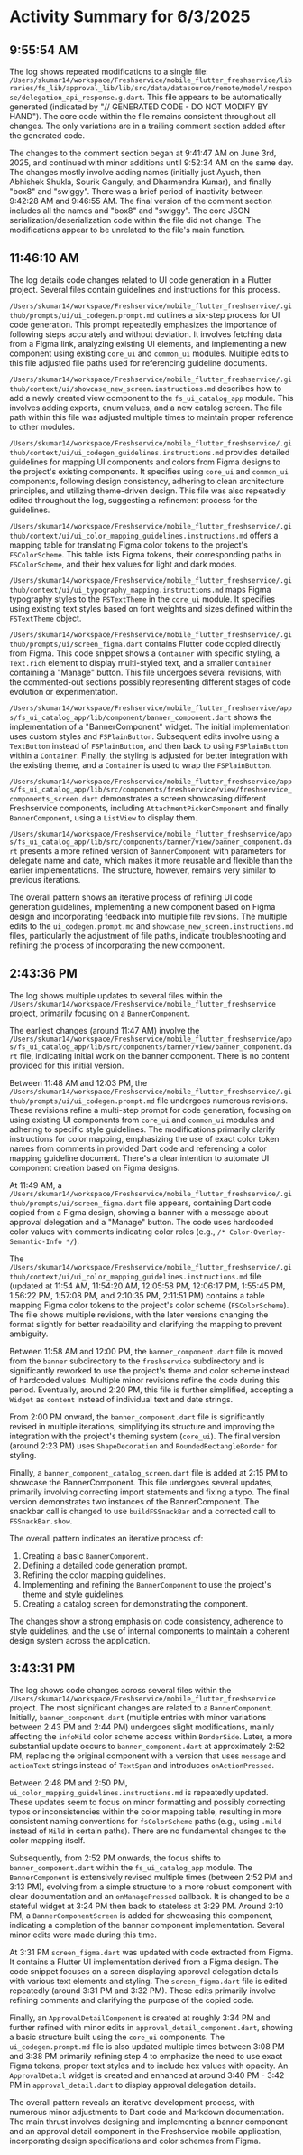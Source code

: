 # Activity Summary for 6/3/2025

## 9:55:54 AM
The log shows repeated modifications to a single file: `/Users/skumar14/workspace/Freshservice/mobile_flutter_freshservice/libraries/fs_lib/approval_lib/lib/src/data/datasource/remote/model/response/delegation_api_response.g.dart`.  This file appears to be automatically generated (indicated by "// GENERATED CODE - DO NOT MODIFY BY HAND"). The core code within the file remains consistent throughout all changes.  The only variations are in a trailing comment section added after the generated code.

The changes to the comment section began at 9:41:47 AM on June 3rd, 2025,  and continued with minor additions until 9:52:34 AM on the same day. The changes mostly involve adding names (initially just Ayush, then Abhishek Shukla, Sourik Ganguly, and Dharmendra Kumar), and finally "box8" and "swiggy".  There was a brief period of inactivity between 9:42:28 AM and 9:46:55 AM.  The final version of the comment section includes all the names and "box8" and "swiggy".  The core JSON serialization/deserialization code within the file did not change.  The modifications appear to be unrelated to the file's main function.


## 11:46:10 AM
The log details code changes related to UI code generation in a Flutter project.  Several files contain guidelines and instructions for this process.

`/Users/skumar14/workspace/Freshservice/mobile_flutter_freshservice/.github/prompts/ui/ui_codegen.prompt.md` outlines a six-step process for UI code generation.  This prompt repeatedly emphasizes the importance of following steps accurately and without deviation. It involves fetching data from a Figma link, analyzing existing UI elements, and implementing a new component using existing `core_ui` and `common_ui` modules. Multiple edits to this file adjusted file paths used for referencing guideline documents.

`/Users/skumar14/workspace/Freshservice/mobile_flutter_freshservice/.github/context/ui/showcase_new_screen.instructions.md` describes how to add a newly created view component to the `fs_ui_catalog_app` module.  This involves adding exports, enum values, and a new catalog screen.  The file path within this file was adjusted multiple times to maintain proper reference to other modules.

`/Users/skumar14/workspace/Freshservice/mobile_flutter_freshservice/.github/context/ui/ui_codegen_guidelines.instructions.md` provides detailed guidelines for mapping UI components and colors from Figma designs to the project's existing components. It specifies using `core_ui` and `common_ui` components, following design consistency, adhering to clean architecture principles, and utilizing theme-driven design.  This file was also repeatedly edited throughout the log, suggesting a refinement process for the guidelines.


`/Users/skumar14/workspace/Freshservice/mobile_flutter_freshservice/.github/context/ui/ui_color_mapping_guidelines.instructions.md` offers a mapping table for translating Figma color tokens to the project's `FSColorScheme`.  This table lists Figma tokens, their corresponding paths in `FSColorScheme`, and their hex values for light and dark modes.


`/Users/skumar14/workspace/Freshservice/mobile_flutter_freshservice/.github/context/ui/ui_typography_mapping.instructions.md` maps Figma typography styles to the `FSTextTheme` in the `core_ui` module.  It specifies using existing text styles based on font weights and sizes defined within the `FSTextTheme` object.

`/Users/skumar14/workspace/Freshservice/mobile_flutter_freshservice/.github/prompts/ui/screen_figma.dart` contains Flutter code copied directly from Figma. This code snippet shows a `Container` with specific styling, a `Text.rich` element to display multi-styled text, and a smaller `Container` containing a "Manage" button. This file undergoes several revisions, with the commented-out sections possibly representing different stages of code evolution or experimentation.

`/Users/skumar14/workspace/Freshservice/mobile_flutter_freshservice/apps/fs_ui_catalog_app/lib/component/banner_component.dart` shows the implementation of a "BannerComponent" widget.  The initial implementation uses custom styles and `FSPlainButton`.  Subsequent edits involve using a `TextButton` instead of `FSPlainButton`, and then back to using `FSPlainButton` within a `Container`. Finally, the styling is adjusted for better integration with the existing theme, and a `Container` is used to wrap the `FSPlainButton`.

`/Users/skumar14/workspace/Freshservice/mobile_flutter_freshservice/apps/fs_ui_catalog_app/lib/src/components/freshservice/view/freshservice_components_screen.dart` demonstrates a screen showcasing different Freshservice components, including `AttachmentPickerComponent` and finally `BannerComponent`, using a `ListView` to display them.

`/Users/skumar14/workspace/Freshservice/mobile_flutter_freshservice/apps/fs_ui_catalog_app/lib/src/components/banner/view/banner_component.dart` presents a more refined version of `BannerComponent` with parameters for delegate name and date, which makes it more reusable and flexible than the earlier implementations. The structure, however, remains very similar to previous iterations.

The overall pattern shows an iterative process of refining UI code generation guidelines, implementing a new component based on Figma design and incorporating feedback into multiple file revisions. The multiple edits to the `ui_codegen.prompt.md` and `showcase_new_screen.instructions.md` files, particularly the adjustment of file paths, indicate troubleshooting and refining the process of incorporating the new component.


## 2:43:36 PM
The log shows multiple updates to several files within the `/Users/skumar14/workspace/Freshservice/mobile_flutter_freshservice` project, primarily focusing on a `BannerComponent`.

The earliest changes (around 11:47 AM) involve the `/Users/skumar14/workspace/Freshservice/mobile_flutter_freshservice/apps/fs_ui_catalog_app/lib/src/components/banner/view/banner_component.dart` file, indicating initial work on the banner component.  There is no content provided for this initial version.

Between 11:48 AM and 12:03 PM, the `/Users/skumar14/workspace/Freshservice/mobile_flutter_freshservice/.github/prompts/ui/ui_codegen.prompt.md` file undergoes numerous revisions.  These revisions refine a multi-step prompt for code generation, focusing on using existing UI components from `core_ui` and `common_ui` modules and adhering to specific style guidelines. The modifications primarily clarify instructions for color mapping, emphasizing the use of exact color token names from comments in provided Dart code and referencing a color mapping guideline document.  There's a clear intention to automate UI component creation based on Figma designs.

At 11:49 AM, a `/Users/skumar14/workspace/Freshservice/mobile_flutter_freshservice/.github/prompts/ui/screen_figma.dart` file appears, containing Dart code copied from a Figma design,  showing a banner with a message about approval delegation and a "Manage" button.  The code uses hardcoded color values with comments indicating color roles (e.g., `/* Color-Overlay-Semantic-Info */`).

The `/Users/skumar14/workspace/Freshservice/mobile_flutter_freshservice/.github/context/ui/ui_color_mapping_guidelines.instructions.md` file (updated at 11:54 AM, 11:54:20 AM, 12:05:58 PM, 12:06:17 PM, 1:55:45 PM, 1:56:22 PM, 1:57:08 PM, and 2:10:35 PM, 2:11:51 PM) contains a table mapping Figma color tokens to the project's color scheme (`FSColorScheme`).  The file shows  multiple revisions, with the later versions changing the format slightly for better readability and clarifying the mapping to prevent ambiguity.


Between 11:58 AM and 12:00 PM, the `banner_component.dart` file is moved from the `banner` subdirectory to the `freshservice` subdirectory and is significantly reworked to use the project's theme and color scheme instead of hardcoded values.  Multiple minor revisions refine the code during this period.  Eventually, around 2:20 PM, this file is further simplified, accepting a `Widget` as `content` instead of individual text and date strings.


From 2:00 PM onward, the `banner_component.dart` file is significantly revised in multiple iterations, simplifying its structure and improving the integration with the project's theming system (`core_ui`).   The final version (around 2:23 PM) uses `ShapeDecoration` and `RoundedRectangleBorder` for styling.

Finally, a `banner_component_catalog_screen.dart` file is added at 2:15 PM to showcase the BannerComponent.  This file undergoes several updates, primarily involving correcting import statements and fixing a typo. The final version demonstrates two instances of the BannerComponent.  The snackbar call is changed to use `buildFSSnackBar` and a corrected call to `FSSnackBar.show`.

The overall pattern indicates an iterative process of:
1.  Creating a basic `BannerComponent`.
2.  Defining a detailed code generation prompt.
3.  Refining the color mapping guidelines.
4.  Implementing and refining the `BannerComponent` to use the project's theme and style guidelines.
5.  Creating a catalog screen for demonstrating the component.

The changes show a strong emphasis on code consistency, adherence to style guidelines, and the use of internal components to maintain a coherent design system across the application.


## 3:43:31 PM
The log shows code changes across several files within the `/Users/skumar14/workspace/Freshservice/mobile_flutter_freshservice` project.  The most significant changes are related to a `BannerComponent`.  Initially,  `banner_component.dart` (multiple entries with minor variations between 2:43 PM and 2:44 PM) undergoes slight modifications, mainly affecting the  `infoMild` color scheme access within  `BorderSide`.  Later, a more substantial update occurs  to `banner_component.dart` at approximately 2:52 PM, replacing the original component with a version that uses `message` and `actionText` strings instead of `TextSpan` and introduces  `onActionPressed`.

Between 2:48 PM and 2:50 PM, `ui_color_mapping_guidelines.instructions.md` is repeatedly updated. These updates seem to focus on minor formatting and possibly correcting typos or inconsistencies within the color mapping table, resulting in more consistent naming conventions for `fsColorScheme` paths (e.g., using `.mild` instead of `Mild` in certain paths).  There are no fundamental changes to the color mapping itself.


Subsequently, from 2:52 PM onwards, the focus shifts to  `banner_component.dart` within the `fs_ui_catalog_app` module. The `BannerComponent` is extensively revised multiple times (between 2:52 PM and 3:13 PM), evolving from a simple structure to a more robust component with clear documentation and an `onManagePressed` callback. It is changed to be a stateful widget at 3:24 PM then back to stateless at 3:29 PM.  Around 3:10 PM, a `BannerComponentScreen` is added for showcasing this component, indicating a completion of the banner component implementation.  Several minor edits were made during this time.

At 3:31 PM  `screen_figma.dart` was updated with code extracted from Figma. It contains a  Flutter UI implementation derived from a Figma design. The code snippet focuses on a screen displaying approval delegation details with various text elements and styling.  The  `screen_figma.dart` file is edited repeatedly (around 3:31 PM and 3:32 PM). These edits primarily involve refining comments and clarifying the purpose of the copied code.

Finally, an `ApprovalDetailComponent` is created at roughly 3:34 PM and further refined with minor edits in `approval_detail_component.dart`, showing a basic structure built using the `core_ui` components. The `ui_codegen.prompt.md` file is also updated multiple times between 3:08 PM and 3:38 PM primarily refining step 4 to emphasize the need to use exact Figma tokens, proper text styles and to include hex values with opacity.  An `ApprovalDetail` widget is created and enhanced at around 3:40 PM - 3:42 PM in `approval_detail.dart` to display approval delegation details.


The overall pattern reveals an iterative development process, with numerous minor adjustments to Dart code and Markdown documentation.  The main thrust involves designing and implementing a banner component and an approval detail component in the Freshservice mobile application, incorporating design specifications and color schemes from Figma.
